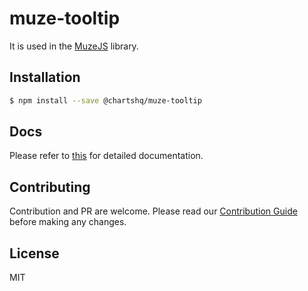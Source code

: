 # muze-tooltip

It is used in the [MuzeJS](https://github.com/chartshq/muze) library.

## Installation

```bash
$ npm install --save @chartshq/muze-tooltip
```

## Docs

Please refer to [this](https://charts.com/muze/docs) for detailed documentation.

## Contributing

Contribution and PR are welcome. Please read our [Contribution Guide](https://github.com/chartshq/muze/blob/master/CONTRIBUTING.md) before making any changes.

## License

MIT
